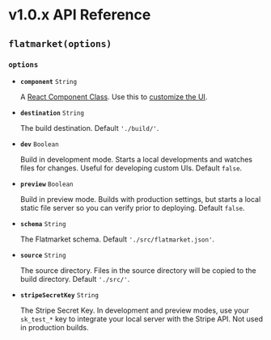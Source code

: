 # v1.0.x API Reference

## `flatmarket(options)`

### `options`

- **`component`** `String`

    A [React Component Class](http://facebook.github.io/react/docs/top-level-api.html#react.createclass). Use this to [customize the UI](https://github.com/christophercliff/flatmarket/blob/master/CUSTOMIZATION.md).

- **`destination`** `String`

    The build destination. Default `'./build/'`.

- **`dev`** `Boolean`

    Build in development mode. Starts a local developments and watches files for changes. Useful for developing custom UIs. Default `false`.

- **`preview`** `Boolean`

    Build in preview mode. Builds with production settings, but starts a local static file server so you can verify prior to deploying. Default `false`.

- **`schema`** `String`

    The Flatmarket schema. Default `'./src/flatmarket.json'`.

- **`source`** `String`

    The source directory. Files in the source directory will be copied to the build directory. Default `'./src/'`.

- **`stripeSecretKey`** `String`

    The Stripe Secret Key. In development and preview modes, use your `sk_test_*` key to integrate your local server with the Stripe API. Not used in production builds.
